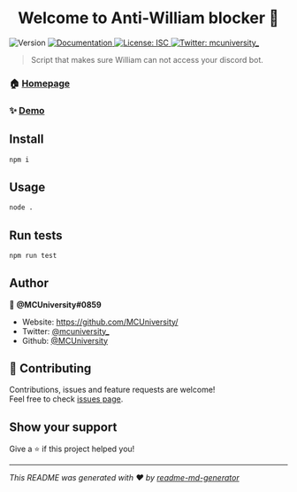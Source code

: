 <h1 align="center">Welcome to Anti-William blocker 👋</h1>
<p>
  <img alt="Version" src="https://img.shields.io/badge/version-1.0.0-blue.svg?cacheSeconds=2592000" />
  <a href="https://github.com/MCUniversity/william-blocker" target="_blank">
    <img alt="Documentation" src="https://img.shields.io/badge/documentation-yes-brightgreen.svg" />
  </a>
  <a href="#" target="_blank">
    <img alt="License: ISC" src="https://img.shields.io/badge/License-ISC-yellow.svg" />
  </a>
  <a href="https://twitter.com/mcuniversity\_" target="_blank">
    <img alt="Twitter: mcuniversity_" src="https://img.shields.io/twitter/follow/mcuniversity_.svg?style=social" />
  </a>
</p>

> Script that makes sure William can not access your discord bot.

### 🏠 [Homepage](https://github.com/MCUniversity/william-blocker/)

### ✨ [Demo](https://repl.it/github/MCUniversity/william-blocker)

## Install

```sh
npm i
```

## Usage

```sh
node .
```

## Run tests

```sh
npm run test
```

## Author

👤 **@MCUniversity#0859**

* Website: https://github.com/MCUniversity/
* Twitter: [@mcuniversity_](https://twitter.com/mcuniversity_)
* Github: [@MCUniversity](https://github.com/MCUniversity)

## 🤝 Contributing

Contributions, issues and feature requests are welcome!<br />Feel free to check [issues page](https://github.com/MCUniversity/william-blocker/issues). 

## Show your support

Give a ⭐️ if this project helped you!

***
_This README was generated with ❤️ by [readme-md-generator](https://github.com/kefranabg/readme-md-generator)_
